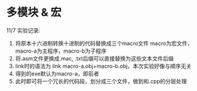 # 多模块 & 宏

11/7 实验记录:
1. 将原本十六进制转换十进制的代码替换成三个macro文件
    macro为宏文件，macro-a为主程序，macro-b为子程序
2. 将.asm文件更换成.mac, .txt后缀可以直接替换为这些文本文件后缀
3. link时的语法为 link macro-a.obj+macro-b.obj，本次实验好像与顺序无关
4. 得到的exe默认为macro-a，即前者
5. 此时即可将一个冗长的代码段，划分成三个文件，做到和.cpp的分层处理
